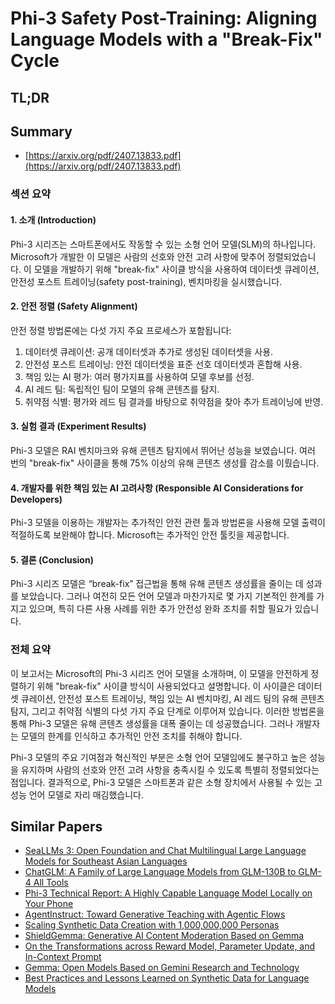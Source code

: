 # Phi-3 Safety Post-Training: Aligning Language Models with a "Break-Fix" Cycle
## TL;DR
## Summary
- [https://arxiv.org/pdf/2407.13833.pdf](https://arxiv.org/pdf/2407.13833.pdf)

### 섹션 요약

#### 1. 소개 (Introduction)
Phi-3 시리즈는 스마트폰에서도 작동할 수 있는 소형 언어 모델(SLM)의 하나입니다. Microsoft가 개발한 이 모델은 사람의 선호와 안전 고려 사항에 맞추어 정렬되었습니다. 이 모델을 개발하기 위해 "break-fix" 사이클 방식을 사용하여 데이터셋 큐레이션, 안전성 포스트 트레이닝(safety post-training), 벤치마킹을 실시했습니다.

#### 2. 안전 정렬 (Safety Alignment)
안전 정렬 방법론에는 다섯 가지 주요 프로세스가 포함됩니다:

1. 데이터셋 큐레이션: 공개 데이터셋과 추가로 생성된 데이터셋을 사용.
2. 안전성 포스트 트레이닝: 안전 데이터셋을 표준 선호 데이터셋과 혼합해 사용.
3. 책임 있는 AI 평가: 여러 평가지표를 사용하여 모델 후보를 선정.
4. AI 레드 팀: 독립적인 팀이 모델의 유해 콘텐츠를 탐지.
5. 취약점 식별: 평가와 레드 팀 결과를 바탕으로 취약점을 찾아 추가 트레이닝에 반영.

#### 3. 실험 결과 (Experiment Results)
Phi-3 모델은 RAI 벤치마크와 유해 콘텐츠 탐지에서 뛰어난 성능을 보였습니다. 여러 번의 "break-fix" 사이클을 통해 75% 이상의 유해 콘텐츠 생성률 감소를 이뤘습니다.

#### 4. 개발자를 위한 책임 있는 AI 고려사항 (Responsible AI Considerations for Developers)
Phi-3 모델을 이용하는 개발자는 추가적인 안전 관련 툴과 방법론을 사용해 모델 출력이 적절하도록 보완해야 합니다. Microsoft는 추가적인 안전 툴킷을 제공합니다.

#### 5. 결론 (Conclusion)
Phi-3 시리즈 모델은 “break-fix” 접근법을 통해 유해 콘텐츠 생성률을 줄이는 데 성과를 보았습니다. 그러나 여전히 모든 언어 모델과 마찬가지로 몇 가지 기본적인 한계를 가지고 있으며, 특히 다른 사용 사례를 위한 추가 안전성 완화 조치를 취할 필요가 있습니다.

### 전체 요약

이 보고서는 Microsoft의 Phi-3 시리즈 언어 모델을 소개하며, 이 모델을 안전하게 정렬하기 위해 "break-fix" 사이클 방식이 사용되었다고 설명합니다. 이 사이클은 데이터셋 큐레이션, 안전성 포스트 트레이닝, 책임 있는 AI 벤치마킹, AI 레드 팀의 유해 콘텐츠 탐지, 그리고 취약점 식별의 다섯 가지 주요 단계로 이루어져 있습니다. 이러한 방법론을 통해 Phi-3 모델은 유해 콘텐츠 생성률을 대폭 줄이는 데 성공했습니다. 그러나 개발자는 모델의 한계를 인식하고 추가적인 안전 조치를 취해야 합니다.

Phi-3 모델의 주요 기여점과 혁신적인 부분은 소형 언어 모델임에도 불구하고 높은 성능을 유지하며 사람의 선호와 안전 고려 사항을 충족시킬 수 있도록 특별히 정렬되었다는 점입니다. 결과적으로, Phi-3 모델은 스마트폰과 같은 소형 장치에서 사용될 수 있는 고성능 언어 모델로 자리 매김했습니다.

## Similar Papers
- [SeaLLMs 3: Open Foundation and Chat Multilingual Large Language Models for Southeast Asian Languages](2407.19672.md)
- [ChatGLM: A Family of Large Language Models from GLM-130B to GLM-4 All Tools](2406.12793.md)
- [Phi-3 Technical Report: A Highly Capable Language Model Locally on Your Phone](2404.14219.md)
- [AgentInstruct: Toward Generative Teaching with Agentic Flows](2407.03502.md)
- [Scaling Synthetic Data Creation with 1,000,000,000 Personas](2406.20094.md)
- [ShieldGemma: Generative AI Content Moderation Based on Gemma](2407.21772.md)
- [On the Transformations across Reward Model, Parameter Update, and In-Context Prompt](2406.16377.md)
- [Gemma: Open Models Based on Gemini Research and Technology](2403.08295.md)
- [Best Practices and Lessons Learned on Synthetic Data for Language Models](2404.07503.md)
